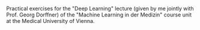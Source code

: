 Practical exercises for the "Deep Learning" lecture (given by me jointly with
Prof. Georg Dorffner) of the "Machine Learning in der Medizin" course unit at
the Medical University of Vienna.
